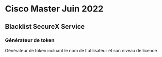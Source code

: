 # Cisco Master Juin 2022
## Blacklist SecureX Service
### Générateur de token

Générateur de token incluant le nom de l'utilisateur et son niveau de licence 